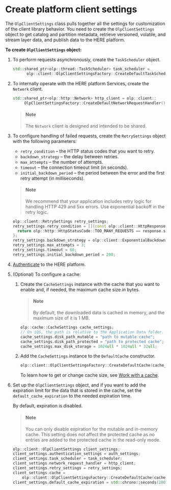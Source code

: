 # Create platform client settings

The `OlpClientSettings` class pulls together all the settings for customization of the client library behavior.
You need to create the `OlpClientSettings` object to get catalog and partition metadata, retrieve versioned, volatile, and stream layer data, and publish data to the HERE platform.

**To create `OlpClientSettings` object:**

1. To perform requests asynchronously, create the `TaskScheduler` object.

   ```cpp
   std::shared_ptr<olp::thread::TaskScheduler> task_scheduler =
         olp::client::OlpClientSettingsFactory::CreateDefaultTaskScheduler(1u);
   ```

2. To internally operate with the HERE platform Services, create the `Network` client.

   ```cpp
   std::shared_ptr<olp::http::Network> http_client = olp::client::
        OlpClientSettingsFactory::CreateDefaultNetworkRequestHandler();
   ```

   > #### Note
   > The `Network` client is designed and intended to be shared.

3. To configure handling of failed requests, create the `RetrySettings` object with the following parameters:

   - `retry_condition` – the HTTP status codes that you want to retry.
   - `backdown_strategy` – the delay between retries.
   - `max_attempts` – the number of attempts.
   - `timeout` – the connection timeout limit (in seconds).
   - `initial_backdown_period` – the period between the error and the first retry attempt (in milliseconds).

   > #### Note
   > We recommend that your application includes retry logic for handling HTTP 429 and 5xx errors. Use exponential backoff in the retry logic.

   ```cpp
   olp::client::RetrySettings retry_settings;
   retry_settings.retry_condition = [](const olp::client::HttpResponse& response) {
     return olp::http::HttpStatusCode::TOO_MANY_REQUESTS == response.status;
   };
   retry_settings.backdown_strategy = olp::client::ExponentialBackdownStrategy();
   retry_settings.max_attempts = 3;
   retry_settings.timeout = 60;
   retry_settings.initial_backdown_period = 200;
   ```

4. [Authenticate](authenticate.md) to the HERE platform.

5. (Optional) To configure a cache:

    1. Create the `CacheSettings` instance with the cache that you want to enable and, if needed, the maximum cache size in bytes.

         > #### Note
         > By default, the downloaded data is cached in memory, and the maximum size of it is 1 MB.

         ```cpp
         olp::cache::CacheSettings cache_settings;
         // On iOS, the path is relative to the Application Data folder.
         cache_settings.disk_path_mutable = "path to mutable cache";
         cache_settings.disk_path_protected = "path to protected cache";
         cache_settings.max_disk_storage = 1024ull * 1024ull * 32ull;
         ```

    2. Add the `CacheSettings` instance to the `DefaultCache` constructor.

       ```cpp
       olp::client::OlpClientSettingsFactory::CreateDefaultCache(cache_settings);
       ```

       To learn how to get or change cache size, see [Work with a cache](https://developer.here.com/documentation/sdk-cpp/dev_guide/docs/work-with-cache.html).

6. Set up the `OlpClientSettings` object, and if you want to add the expiration limit for the data that is stored in the cache, set the `default_cache_expiration` to the needed expiration time.

   By default, expiration is disabled.

   > #### Note
   > You can only disable expiration for the mutable and in-memory cache. This setting does not affect the protected cache as no entries are added to the protected cache in the read-only mode.

   ```cpp
   olp::client::OlpClientSettings client_settings;
   client_settings.authentication_settings = auth_settings;
   client_settings.task_scheduler = task_scheduler;
   client_settings.network_request_handler = http_client;
   client_settings.retry_settings = retry_settings;
   client_settings.cache =
       olp::client::OlpClientSettingsFactory::CreateDefaultCache(cache_settings);
   client_settings.default_cache_expiration = std::chrono::seconds(200);
   ```

